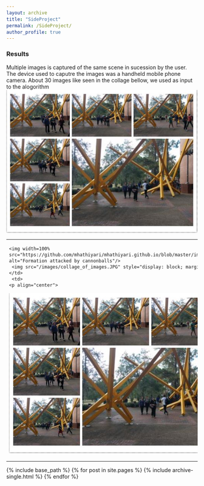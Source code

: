```yaml
---
layout: archive
title: "SideProject"
permalink: /SideProject/
author_profile: true
---
```

### Results
Multiple images is captured of the same scene in sucession by the user. The device used to caputre the images was a handheld mobile phone camera. About 30 images like seen in the collage bellow, we used as input to the alogorithm
![collage of crowded place](/images/collage_of_images.JPG)
<table style="border: none; border-collapse: collapse;" border="0" cellspacing="0" cellpadding="0" width="100%" align="center">
 <tr>
   <td>

    <img width=100% src="https://github.com/mhathiyari/mhathiyari.github.io/blob/master/images/collage_of_images.jpg" alt="Formation attacked by cannonballs"/>
     <img src="/images/collage_of_images.JPG" style="display: block; margin: auto;" />
    </td>
     <td>
    <p align="center">
![collage of crowded place](/images/collage_of_images.JPG)
    </p>
    </td>
  </tr>
</table>
{% include base_path %}
{% for post in site.pages %}
{% include archive-single.html %}
{% endfor %}
